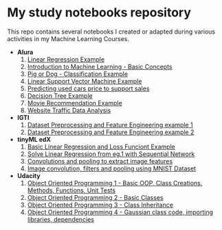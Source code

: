 # My study notebooks repository
This repo contains several notebooks I created or adapted during various activities in my Machine Learning Courses.
* **Alura**
  1.  [Linear Regression Example](python_alura/01-linear_regression_loss_function.ipynb)
  2.  [Introduction to Machine Learning - Basic Concepts](python_alura/02-introducao_machine_learning.ipynb)
  3.  [Pig or Dog - Classification Example](python_alura/03-porco_ou_cachorro.ipynb)
  4.  [Linear Support Vector Machine Example](python_alura/04-linear_SVC_example.ipynb)
  5.  [Predicting used cars price to support sales](python_alura/05-predict_cars_sold.ipynb)
  6.  [Decision Tree Example](python_alura/06-decision_trees.ipynb)
  7.  [Movie Recommendation Example](python_alura/07-movie_recommendation.ipynb)
  8.  [Website Traffic Data Analysis](python_alura/08-website_navigation_predictions.ipynb) 
* **IGTI**
  1.  [Dataset Preprocessing and Feature Engineering example 1](python_igti/01_trabalho_pratico_modulo1.ipynb)
  2.  [Dataset Preprocessing and Feature Engineering example 2](python_igti/02-overfiting.ipynb)
* **tinyML edX**
  1.  [Basic Linear Regression and Loss Funciont Example](python_tinyML/01-linear_regression_loss_function.ipynb)
  2.  [Solve Linear Regression from eg.1 with Sequential Network](python_tinyML/02-first_assigment.ipynb)
  3.  [Convolutions and pooling to extract image features](python_tinyML/03-convolutions_and_filters.ipynb)
  4.  [Image convolution, filters and pooling using MNIST Dataset](python_tinyML/04-convolutions.ipynb)  
* **Udacity**
  1.  [Object Oriented Programming 1 - Basic OOP, Class Creations, Methods, Functions, Unit Tests](python_udacity/01_object_oriented_programming_syntax_pants.ipynb)
  2.  [Object Oriented Programming 2 - Basic Classes](python_udacity/02_object_oriented_programming_syntax_salesperson.ipynb)
  3.  [Object Oriented Programming 3 - Class Inheritance](python_udacity/03_class_inheritance.ipynb)
  4.  [Object Oriented Programming 4 - Gaussian class code, importing libraries, dependencies](python_udacity/04_gaussian_code_exercise.ipynb)
